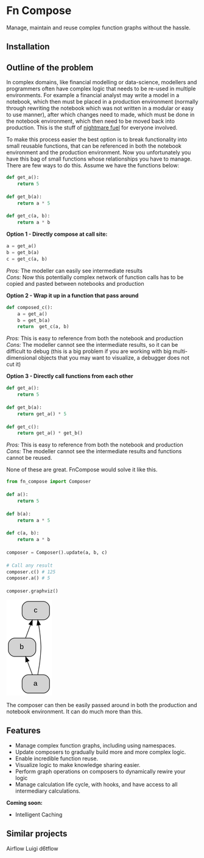 # Fn Compose

Manage, maintain and reuse complex function graphs without the hassle.

## Installation

## Outline of the problem

In complex domains, like financial modelling or data-science, modellers and programmers often have complex logic that needs to be re-used in multiple environments. For example a financial analyst may write a model in a notebook, which then must be placed in a production environment (normally through rewriting the notebook which was not written in a modular or easy to use manner), after which changes need to made, which must be done in the notebook environment, which then need to be moved back into production. This is the stuff of [nightmare fuel](https://www.urbandictionary.com/define.php?term=nightmare%20fuel) for everyone involved.

To make this process easier the best option is to break functionality into small reusable functions, that can be referenced in both the notebook environment and the production environment. Now you unfortunately you have this bag of small functions whose relationships you have to manage. There are few ways to do this. Assume we have the functions below:

```python
def get_a():
    return 5

def get_b(a):
    return a * 5

def get_c(a, b):
    return a * b
```

**Option 1 - Directly compose at call site:**

```python
a = get_a()
b = get_b(a)
c = get_c(a, b)
```

_Pros:_ The modeller can easily see intermediate results\
_Cons:_ Now this potentially complex network of function calls has to be copied and pasted between notebooks and production

**Option 2 - Wrap it up in a function that pass around**

```python
def composed_c():
    a = get_a()
    b = get_b(a)
    return  get_c(a, b)
```

_Pros:_ This is easy to reference from both the notebook and production\
_Cons:_ The modeller cannot see the intermediate results, so it can be difficult to debug (this is a big problem if you are working with big multi-dimensional objects that you may want to visualize, a debugger does not cut it)

**Option 3 - Directly call functions from each other**

```python
def get_a():
    return 5

def get_b(a):
    return get_a() * 5

def get_c():
    return get_a() * get_b()
```

_Pros:_ This is easy to reference from both the notebook and production\
_Cons:_ The modeller cannot see the intermediate results and functions cannot be reused.

None of these are great. FnCompose would solve it like this.

```python
from fn_compose import Composer

def a():
    return 5

def b(a):
    return a * 5

def c(a, b):
    return a * b

composer = Composer().update(a, b, c)

# Call any result
composer.c() # 125
composer.a() # 5

composer.graphviz()
```

![Graph of composer](intro.png)

The composer can then be easily passed around in both the production and notebook environment. It can do much more than this.

## Features

- Manage complex function graphs, including using namespaces.
- Update composers to gradually build more and more complex logic.
- Enable incredible function reuse.
- Visualize logic to make knowledge sharing easier.
- Perform graph operations on composers to dynamically rewire your logic
- Manage calculation life cycle, with hooks, and have access to all intermediary calculations.

**Coming soon:**

- Intelligent Caching

## Similar projects

Airflow
Luigi
d6tflow
